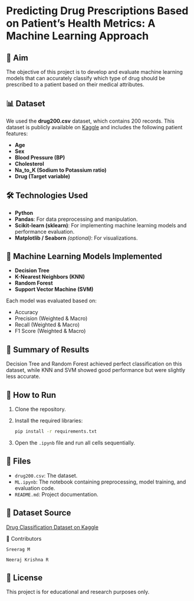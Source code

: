 # Predicting Drug Prescriptions Based on Patient’s Health Metrics: A Machine Learning Approach

## 📌 Aim

The objective of this project is to develop and evaluate machine learning models that can accurately classify which type of drug should be prescribed to a patient based on their medical attributes.

## 📊 Dataset

We used the **drug200.csv** dataset, which contains 200 records. This dataset is publicly available on [Kaggle](https://www.kaggle.com/datasets/prathamtripathi/drug-classification/data) and includes the following patient features:

* **Age**
* **Sex**
* **Blood Pressure (BP)**
* **Cholesterol**
* **Na\_to\_K (Sodium to Potassium ratio)**
* **Drug (Target variable)**

## 🛠️ Technologies Used

* **Python**
* **Pandas**: For data preprocessing and manipulation.
* **Scikit-learn (sklearn)**: For implementing machine learning models and performance evaluation.
* **Matplotlib / Seaborn** *(optional)*: For visualizations.

## 🤖 Machine Learning Models Implemented

* **Decision Tree**
* **K-Nearest Neighbors (KNN)**
* **Random Forest**
* **Support Vector Machine (SVM)**

Each model was evaluated based on:

* Accuracy
* Precision (Weighted & Macro)
* Recall (Weighted & Macro)
* F1 Score (Weighted & Macro)

## 🧠 Summary of Results

Decision Tree and Random Forest achieved perfect classification on this dataset, while KNN and SVM showed good performance but were slightly less accurate.

## 📌 How to Run

1. Clone the repository.
2. Install the required libraries:

   ```bash
   pip install -r requirements.txt
   ```
3. Open the `.ipynb` file and run all cells sequentially.

## 📁 Files

* `drug200.csv`: The dataset.
* `ML.ipynb`: The notebook containing preprocessing, model training, and evaluation code.
* `README.md`: Project documentation.

## 🔗 Dataset Source

[Drug Classification Dataset on Kaggle](https://www.kaggle.com/datasets/prathamtripathi/drug-classification/data)

👥 Contributors

    Sreerag M

    Neeraj Krishna R

## 📌 License

This project is for educational and research purposes only.
